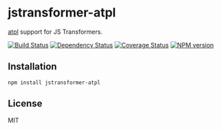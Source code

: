 # jstransformer-atpl

[atpl](https://github.com/soywiz/atpl.js) support for JS Transformers.

[![Build Status](https://img.shields.io/travis/jstransformers/jstransformer-atpl/master.svg)](https://travis-ci.org/jstransformers/jstransformer-atpl)
[![Dependency Status](https://img.shields.io/david/jstransformers/jstransformer-atpl.svg)](https://david-dm.org/jstransformers/jstransformer-atpl)
[![Coverage Status](https://img.shields.io/coveralls/jstransformers/jstransformer-atpl/master.svg)](https://coveralls.io/r/jstransformers/jstransformer-atpl?branch=master)
[![NPM version](https://img.shields.io/npm/v/jstransformer-atpl.svg)](https://www.npmjs.org/package/jstransformer-atpl)

## Installation

    npm install jstransformer-atpl

## License

  MIT

